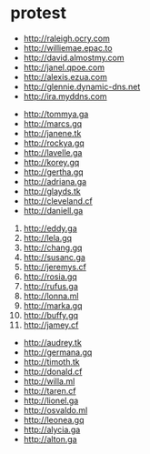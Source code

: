 # protest

<ul>
<li><a href="http://raleigh.ocry.com" target="_blank">http://raleigh.ocry.com</a></li>
<li><a href="http://williemae.epac.to" target="_blank">http://williemae.epac.to</a></li>
<li><a href="http://david.almostmy.com" target="_blank">http://david.almostmy.com</a></li>
<li><a href="http://janel.qpoe.com" target="_blank">http://janel.qpoe.com</a></li>
<li><a href="http://alexis.ezua.com" target="_blank">http://alexis.ezua.com</a></li>
<li><a href="http://glennie.dynamic-dns.net" target="_blank">http://glennie.dynamic-dns.net</a></li>
<li><a href="http://ira.myddns.com" target="_blank">http://ira.myddns.com</a></li>
</ul>
<ul>
<li><a href="http://tommya.ga" target="_blank">http://tommya.ga</a></li>
<li><a href="http://marcs.gq" target="_blank">http://marcs.gq</a></li>
<li><a href="http://janene.tk" target="_blank">http://janene.tk</a></li>
<li><a href="http://rockya.gq" target="_blank">http://rockya.gq</a></li>
<li><a href="http://lavelle.ga" target="_blank">http://lavelle.ga</a></li>
<li><a href="http://korey.gq" target="_blank">http://korey.gq</a></li>
<li><a href="http://gertha.gq" target="_blank">http://gertha.gq</a></li>
<li><a href="http://adriana.ga" target="_blank">http://adriana.ga</a></li>
<li><a href="http://glayds.tk" target="_blank">http://glayds.tk</a></li>
<li><a href="http://cleveland.cf" target="_blank">http://cleveland.cf</a></li>
<li><a href="http://daniell.ga" target="_blank">http://daniell.ga</a></li>
</ul>

<ol>
<li><a href="http://eddy.ga" target="_blank">http://eddy.ga</a></li>
<li><a href="http://lela.gq" target="_blank">http://lela.gq</a></li>
<li><a href="http://chang.gq" target="_blank">http://chang.gq</a></li>
<li><a href="http://susanc.ga" target="_blank">http://susanc.ga</a></li>
<li><a href="http://jeremys.cf" target="_blank">http://jeremys.cf</a></li>
<li><a href="http://rosia.gq" target="_blank">http://rosia.gq</a></li>
<li><a href="http://rufus.ga" target="_blank">http://rufus.ga</a></li>
<li><a href="http://lonna.ml" target="_blank">http://lonna.ml</a></li>
<li><a href="http://marka.gq" target="_blank">http://marka.gq</a></li>
<li><a href="http://buffy.gq" target="_blank">http://buffy.gq</a></li>
<li><a href="http://jamey.cf" target="_blank">http://jamey.cf</a></li>
</ol>

<ul>
<li><a href="http://audrey.tk" target="_blank">http://audrey.tk</a></li>
<li><a href="http://germana.gq" target="_blank">http://germana.gq</a></li>
<li><a href="http://timoth.tk" target="_blank">http://timoth.tk</a></li>
<li><a href="http://donald.cf" target="_blank">http://donald.cf</a></li>
<li><a href="http://willa.ml" target="_blank">http://willa.ml</a></li>
<li><a href="http://taren.cf" target="_blank">http://taren.cf</a></li>
<li><a href="http://lionel.ga" target="_blank">http://lionel.ga</a></li>
<li><a href="http://osvaldo.ml" target="_blank">http://osvaldo.ml</a></li>
<li><a href="http://leonea.gq" target="_blank">http://leonea.gq</a></li>
<li><a href="http://alycia.ga" target="_blank">http://alycia.ga</a></li>
<li><a href="http://alton.ga" target="_blank">http://alton.ga</a></li>
</ul>
